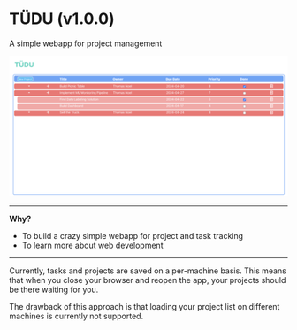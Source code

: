 # TÜDU (v1.0.0)

A simple webapp for project management

![App Preview](/assets/TUDU2.png)

---
**Why?**
- To build a crazy simple webapp for project and task tracking
- To learn more about web development

--- 
Currently, tasks and projects are saved on a per-machine basis. This means
that when you close your browser and reopen the app, your projects should
be there waiting for you.

The drawback of this approach is that loading your project list on different
machines is currently not supported.
